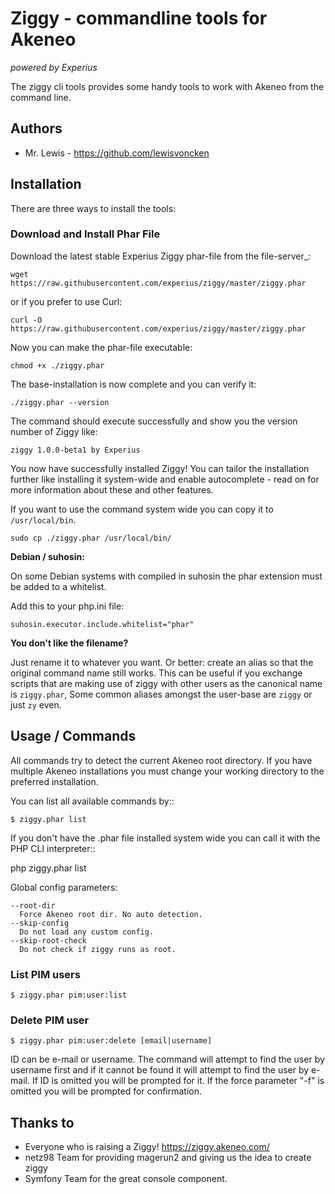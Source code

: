 # Ziggy - commandline tools for Akeneo
*powered by Experius*

The ziggy cli tools provides some handy tools to work with Akeneo from the command line.

## Authors

 * Mr. Lewis - <https://github.com/lewisvoncken>

## Installation

There are three ways to install the tools:

### Download and Install Phar File

Download the latest stable Experius Ziggy phar-file from the file-server_:

    wget https://raw.githubusercontent.com/experius/ziggy/master/ziggy.phar

or if you prefer to use Curl:

    curl -O https://raw.githubusercontent.com/experius/ziggy/master/ziggy.phar

Now you can make the phar-file executable:

    chmod +x ./ziggy.phar

The base-installation is now complete and you can verify it:

    ./ziggy.phar --version

The command should execute successfully and show you the version number of Ziggy like:

    ziggy 1.0.0-beta1 by Experius

You now have successfully installed Ziggy! You can tailor the installation further like installing it system-wide and
enable autocomplete - read on for more information about these and other features.

If you want to use the command system wide you can copy it to `/usr/local/bin`.

    sudo cp ./ziggy.phar /usr/local/bin/

**Debian / suhosin:**

On some Debian systems with compiled in suhosin the phar extension must be added to a whitelist.

Add this to your php.ini file:

    suhosin.executor.include.whitelist="phar"

**You don't like the filename?**

Just rename it to whatever you want. Or better: create an alias so that the original command name still works. This can
be useful if you exchange scripts that are making use of ziggy with other users as the canonical name is
`ziggy.phar`, Some common aliases amongst the user-base are `ziggy` or just `zy` even.


## Usage / Commands

All commands try to detect the current Akeneo root directory.
If you have multiple Akeneo installations you must change your working directory to the preferred installation.

You can list all available commands by::

    $ ziggy.phar list


If you don't have the .phar file installed system wide you can call it with the PHP CLI interpreter::

   php ziggy.phar list


Global config parameters:

    --root-dir
      Force Akeneo root dir. No auto detection.
    --skip-config
      Do not load any custom config.
    --skip-root-check
      Do not check if ziggy runs as root.
      
### List PIM users

    $ ziggy.phar pim:user:list

### Delete PIM user

    $ ziggy.phar pim:user:delete [email|username]

ID can be e-mail or username. The command will attempt to find the user by username first and if it cannot be found it will attempt to find the user by e-mail. If ID is omitted you will be prompted for it. If the force parameter "-f" is omitted you will be prompted for confirmation.

## Thanks to

 * Everyone who is raising a Ziggy! https://ziggy.akeneo.com/
 * netz98 Team for providing magerun2 and giving us the idea to create ziggy
 * Symfony Team for the great console component.